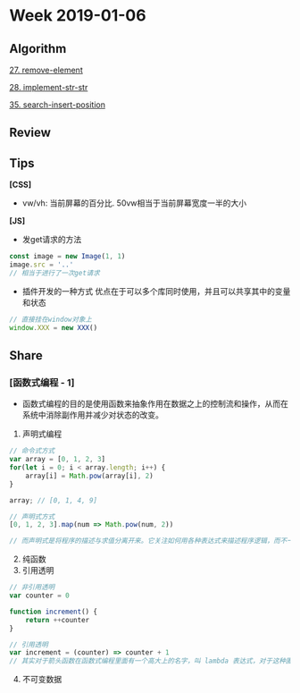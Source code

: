 # Week 2019-01-06

## Algorithm

[27. remove-element](https://leetcode.com/problems/remove-element/description/)

[28. implement-str-str](https://leetcode.com/problems/implement-strstr/description/)

[35. search-insert-position](https://leetcode.com/problems/search-insert-position/description/)

## Review

## Tips

**[CSS]**

- vw/vh: 当前屏幕的百分比. 50vw相当于当前屏幕宽度一半的大小

**[JS]**

- 发get请求的方法

```js
const image = new Image(1, 1)
image.src = '..'
// 相当于进行了一次get请求
```

- 插件开发的一种方式
优点在于可以多个库同时使用，并且可以共享其中的变量和状态

```js
// 直接挂在window对象上
window.XXX = new XXX()

```

## Share

### [函数式编程 - 1]

- 函数式编程的目的是使用函数来抽象作用在数据之上的控制流和操作，从而在系统中消除副作用并减少对状态的改变。

1. 声明式编程

```js
// 命令式方式
var array = [0, 1, 2, 3]
for(let i = 0; i < array.length; i++) {
    array[i] = Math.pow(array[i], 2)
}

array; // [0, 1, 4, 9]

// 声明式方式
[0, 1, 2, 3].map(num => Math.pow(num, 2))

// 而声明式是将程序的描述与求值分离开来。它关注如何用各种表达式来描述程序逻辑，而不一定要指明其控制流或状态关系的变化。
```

2. 纯函数
3. 引用透明

```js
// 非引用透明
var counter = 0

function increment() {
    return ++counter
}

// 引用透明
var increment = (counter) => counter + 1
// 其实对于箭头函数在函数式编程里面有一个高大上的名字，叫 lambda 表达式，对于这种匿名函数在学术上就是叫 lambda 表达式，现在在 Java 里面也是支持的。
```

4. 不可变数据